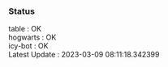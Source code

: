 ### Status


table : OK  
hogwarts : OK  
icy-bot : OK  
Latest Update : 2023-03-09 08:11:18.342399
